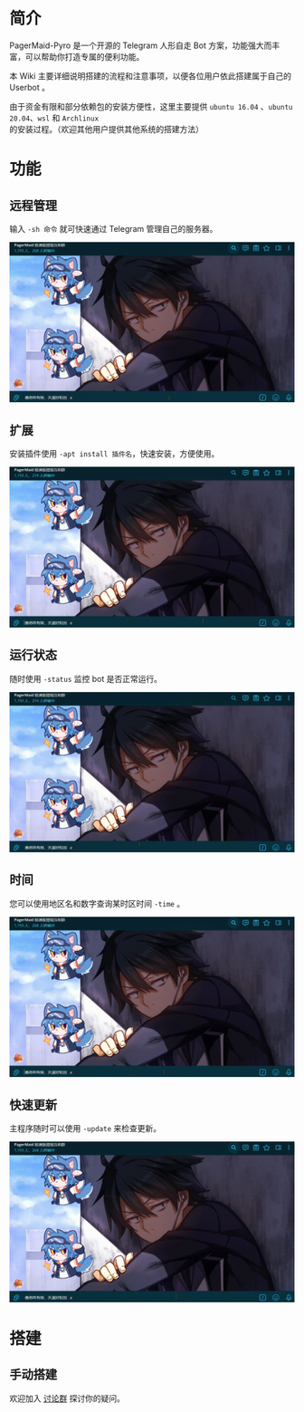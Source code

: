 # 简介

PagerMaid-Pyro 是一个开源的 Telegram 人形自走 Bot 方案，功能强大而丰富，可以帮助你打造专属的便利功能。

本 Wiki 主要详细说明搭建的流程和注意事项，以便各位用户依此搭建属于自己的 Userbot 。

由于资金有限和部分依赖包的安装方便性，这里主要提供 `ubuntu 16.04` 、`ubuntu 20.04`、`wsl` 和 `Archlinux` 的安装过程。（欢迎其他用户提供其他系统的搭建方法）

# 功能

## 远程管理

输入 `-sh 命令` 就可快速通过 Telegram 管理自己的服务器。

![](gif/sh.gif)

## 扩展

安装插件使用 `-apt install 插件名`，快速安装，方便使用。

![](gif/apt.gif)

## 运行状态

随时使用 `-status` 监控 bot 是否正常运行。

![](gif/status.gif)

## 时间

您可以使用地区名和数字查询某时区时间 `-time` 。

![](gif/time.gif)

## 快速更新

主程序随时可以使用 `-update` 来检查更新。

![](gif/update.gif)

# 搭建

## 手动搭建

欢迎加入 [讨论群](https://t.me/+pCLtkzj4Yo41ZTM9) 探讨你的疑问。
